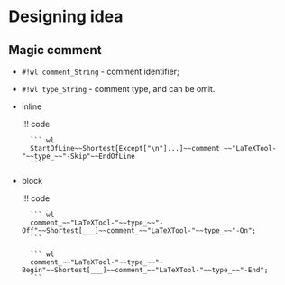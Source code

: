 # Designing idea


## Magic comment

* `#!wl comment_String` - comment identifier;

* `#!wl type_String` - comment type, and can be omit.

* inline

    !!! code

        ``` wl
        StartOfLine~~Shortest[Except["\n"]...]~~comment_~~"LaTeXTool-"~~type_~~"-Skip"~~EndOfLine
        ```

* block

    !!! code

        ``` wl
        comment_~~"LaTeXTool-"~~type_~~"-Off"~~Shortest[___]~~comment_~~"LaTeXTool-"~~type_~~"-On";
        ```

        ``` wl
        comment_~~"LaTeXTool-"~~type_~~"-Begin"~~Shortest[___]~~comment_~~"LaTeXTool-"~~type_~~"-End";
        ```
